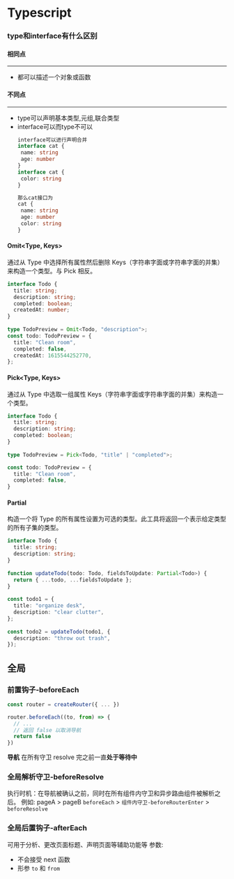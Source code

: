 # Typescript
### type和interface有什么区别
#### 相同点
---
- 都可以描述一个对象或函数

#### 不同点
---
- type可以声明基本类型,元组,联合类型
- interface可以而type不可以
    ```ts
    interface可以进行声明合并
    interface cat {
     name: string
     age: number
    }
    interface cat {
     color: string
    }

    那么cat接口为
    cat {
     name: string
     age: number
     color: string
    }
    ```
  
#### Omit<Type, Keys>
通过从 Type 中选择所有属性然后删除 Keys（字符串字面或字符串字面的并集）来构造一个类型。与 Pick 相反。
```ts
interface Todo {
  title: string;
  description: string;
  completed: boolean;
  createdAt: number;
}
 
type TodoPreview = Omit<Todo, "description">;
const todo: TodoPreview = {
  title: "Clean room",
  completed: false,
  createdAt: 1615544252770,
};
```

#### Pick<Type, Keys>
通过从 Type 中选取一组属性 Keys（字符串字面或字符串字面的并集）来构造一个类型。
```ts
interface Todo {
  title: string;
  description: string;
  completed: boolean;
}
 
type TodoPreview = Pick<Todo, "title" | "completed">;

const todo: TodoPreview = {
  title: "Clean room",
  completed: false,
}
```

#### Partial
构造一个将 Type 的所有属性设置为可选的类型。此工具将返回一个表示给定类型的所有子集的类型。
```ts
interface Todo {
  title: string;
  description: string;
}
 
function updateTodo(todo: Todo, fieldsToUpdate: Partial<Todo>) {
  return { ...todo, ...fieldsToUpdate };
}
 
const todo1 = {
  title: "organize desk",
  description: "clear clutter",
};
 
const todo2 = updateTodo(todo1, {
  description: "throw out trash",
});
```

## 全局
### 前置钩子-beforeEach
```js
const router = createRouter({ ... })

router.beforeEach((to, from) => {
  // ...
  // 返回 false 以取消导航
  return false
})
```
**导航** 在所有守卫 resolve 完之前一直**处于等待中**


### 全局解析守卫-beforeResolve

执行时机：在导航被确认之前，同时在所有组件内守卫和异步路由组件被解析之后。
例如: pageA > pageB
`beforeEach` > `组件内守卫-beforeRouterEnter` > `beforeResolve`

### 全局后置钩子-afterEach
可用于分析、更改页面标题、声明页面等辅助功能等
参数:
- 不会接受 next 函数
- 形参 `to` 和 `from`



